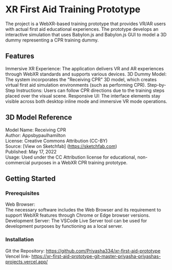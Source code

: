 # XR First Aid Training Prototype

The project is a WebXR-based training prototype that provides VR/AR users with actual first aid educational experiences. The prototype develops an interactive simulation that uses Babylon.js and Babylon.js GUI to model a 3D dummy representing a CPR training dummy.

## Features
Immersive XR Experience: 
The application delivers VR and AR experiences through WebXR standards and supports various devices.
3D Dummy Model:  
The system incorporates the "Receiving CPR" 3D model, which creates virtual first aid simulation environments (such as performing CPR).
Step-by-Step Instructions: 
 Users can follow CPR directions due to the training steps placed over the visual scene.
Responsive UI: 
 The interface elements stay visible across both desktop inline mode and immersive VR mode operations.

## 3D Model Reference

Model Name: Receiving CPR  
Author: Appsbypaulhamilton  
License: Creative Commons Attribution (CC-BY)  
Source: [View on Sketchfab] (https://sketchfab.com)  
Published: May 17, 2022  
Usage: Used under the CC Attribution license for educational, non-commercial purposes in a WebXR CPR training prototype.

## Getting Started

### Prerequisites
Web Browser:  
The necessary software includes the Web Browser and its requirement to support WebXR features through Chrome or Edge browser versions.
Development Server: 
The VSCode Live Server tool can be used for development purposes by functioning as a local server.

### Installation
Git the Repository: https://github.com/Priyasha334/xr-first-aid-prototype
Vencel link- https://xr-first-aid-prototype-git-master-priyasha-priyashas-projects.vercel.app/
